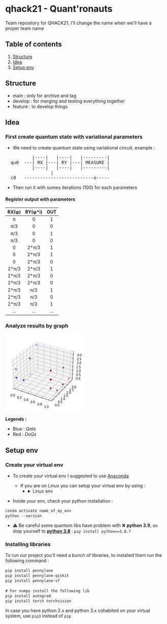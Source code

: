 # qhack21 - Quant'ronauts
Team repository for QHACK21, I'll change the name when we'll have a proper team name

## Table of contents
1. [Structure](#structure)
2. [Idea](#idea)
3. [Setup env](#setup_env)

## Structure <a name="structure"></a>
- main : only for archive and tag
- develop : for merging and testing everything together
- feature : to develop things

## Idea <a name="idea"></a>
### First create quantum state with variational parameters
- We need to create quantum state using variational circuit, example :
<pre>
          |----|   |----|   |---------|
  qu0  ---| RX |---| RY |---| MEASURE |
          |----|   |----|   |---------|
  				 |
  c0   --------------------------o-----
</pre>
- Then run it with somes iterations (100) for each parameters

#### Register output with parameters
<table>
	<thead>
		<tr>
			<th align="center">RX(φ)</th>
			<th align="center">RY(φ*i)</th>
			<th align="center">OUT</th>
		</tr>
	</thead>
	<tbody>
		<tr>
			<td align="center">π</td>
			<td align="center">0</td>
			<td align="center">1</td>
		</tr>
		<tr>
			<td align="center">π/3</td>
			<td align="center">0</td>
			<td align="center">0</td>
		</tr>
		<tr>
			<td align="center">π/3</td>
			<td align="center">0</td>
			<td align="center">1</td>
		</tr>
		<tr>
			<td align="center">π/3</td>
			<td align="center">0</td>
			<td align="center">0</td>
		</tr>
		<tr>
			<td align="center">0</td>
			<td align="center">2*π/3</td>
			<td align="center">1</td>
		</tr>
		<tr>
			<td align="center">0</td>
			<td align="center">2*π/3</td>
			<td align="center">1</td>
		</tr>
		<tr>
			<td align="center">0</td>
			<td align="center">2*π/3</td>
			<td align="center">0</td>
		</tr>
		<tr>
			<td align="center">2*π/3</td>
			<td align="center">2*π/3</td>
			<td align="center">1</td>
		</tr>
		<tr>
			<td align="center">2*π/3</td>
			<td align="center">2*π/3</td>
			<td align="center">0</td>
		</tr>
		<tr>
			<td align="center">2*π/3</td>
			<td align="center">2*π/3</td>
			<td align="center">0</td>
		</tr>
		<tr>
			<td align="center">2*π/3</td>
			<td align="center">π/3</td>
			<td align="center">1</td>
		</tr>
		<tr>
			<td align="center">2*π/3</td>
			<td align="center">π/3</td>
			<td align="center">0</td>
		</tr>
		<tr>
			<td align="center">2*π/3</td>
			<td align="center">π/3</td>
			<td align="center">1</td>
		</tr>
		<tr>
			<td align="center">...</td>
			<td align="center">...</td>
			<td align="center">...</td>
		</tr>
	</tbody>
</table>

### Analyze results by graph
![Graph](graph_example.png)

**Legends :**
- Blue : *Qats*
- Red : *DoQs*

## Setup env <a name="setup_env"></a>
### Create your virtual env
- To create your virtual env I suggested to use [Anaconda](https://www.anaconda.com/products/individual)
	- If you are on Linux you can setup your virtual env by using :
		- <details><summary>Linux env</summary>
			<pre>
			toto$ ( echo; echo '##### added for quantum #####';
			echo 'export PATH=/home/toto/.local/bin:$PATH';
			echo "alias quantum='source ~/quantum/bin/activate'" ) >> ~/.bashrc
			toto$ . ~/.bashrc
			toto$ pip3 install --upgrade pip
			toto$ python3 -m pip install virtualenv
			toto$ python3 -m virtualenv quantum
			toto$ quantum
			</pre>
		</details>

- Inside your env, check your python installation :
```
conda activate name_of_my_env
python --version
```
- :warning: Be careful some quantum libs have problem with :x: **python 3.9**, so stop yourself to **[python 3.8](https://www.python.org/downloads/release/python-387/)** :
`pip install python==3.8.7`

### Installing libraries
To run our project you'll need a bunch of libraries, to installed them run the following command :
```
pip install pennylane
pip install pennylane-qiskit
pip install pennylane-sf

# For numpy install the following lib
pip install autograd
pip install torch torchvision
```
In case you have python 2.x and python 3.x cohabited on your virtual system, use `pip3` instead of `pip`
